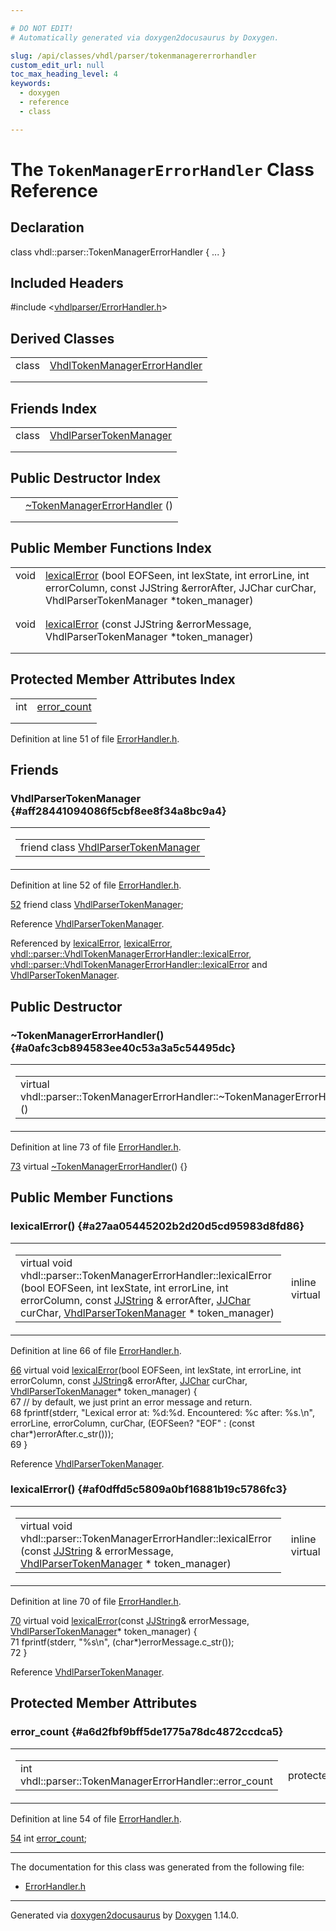 ```yaml
---

# DO NOT EDIT!
# Automatically generated via doxygen2docusaurus by Doxygen.

slug: /api/classes/vhdl/parser/tokenmanagererrorhandler
custom_edit_url: null
toc_max_heading_level: 4
keywords:
  - doxygen
  - reference
  - class

---
```


<div class="doxyPage">

# The `TokenManagerErrorHandler` Class Reference



## Declaration

<div class="doxyDeclaration">
class vhdl::parser::TokenManagerErrorHandler { ... }
</div>

## Included Headers

<div class="doxyIncludesList">#include &lt;<a href="/web-doxygen/docs/api/files/vhdlparser/errorhandler-h">vhdlparser/ErrorHandler.h</a>&gt;
</div>

## Derived Classes

<table class="doxyMembersIndex">

<tr class="doxyMemberIndexItem">
<td class="doxyMemberIndexItemType" align="left" valign="top">class</td>
<td class="doxyMemberIndexItemName" align="left" valign="top"><a href="/web-doxygen/docs/api/classes/vhdl/parser/vhdltokenmanagererrorhandler">VhdlTokenManagerErrorHandler</a></td>
</tr>
<tr class="doxyMemberIndexDescription">
<td class="doxyMemberIndexDescriptionLeft"></td>
<td class="doxyMemberIndexDescriptionRight">
</td>
</tr>
<tr class="doxyMemberIndexSeparator">
<td class="doxyMemberIndexSeparator" colspan="2"></td>
</tr>

</table>

## Friends Index

<table class="doxyMembersIndex">

<tr class="doxyMemberIndexItem">
<td class="doxyMemberIndexItemType" align="left" valign="top">class</td>
<td class="doxyMemberIndexItemName" align="left" valign="top"><a href="#aff28441094086f5cbf8ee8f34a8bc9a4">VhdlParserTokenManager</a></td>
</tr>
<tr class="doxyMemberIndexDescription">
<td class="doxyMemberIndexDescriptionLeft"></td>
<td class="doxyMemberIndexDescriptionRight">
</td>
</tr>
<tr class="doxyMemberIndexSeparator">
<td class="doxyMemberIndexSeparator" colspan="2"></td>
</tr>

</table>

## Public Destructor Index

<table class="doxyMembersIndex">

<tr class="doxyMemberIndexItem">
<td class="doxyMemberIndexItemType" align="left" valign="top"></td>
<td class="doxyMemberIndexItemName" align="left" valign="top"><a href="#a0afc3cb894583ee40c53a3a5c54495dc">~TokenManagerErrorHandler</a> ()</td>
</tr>
<tr class="doxyMemberIndexDescription">
<td class="doxyMemberIndexDescriptionLeft"></td>
<td class="doxyMemberIndexDescriptionRight">
</td>
</tr>
<tr class="doxyMemberIndexSeparator">
<td class="doxyMemberIndexSeparator" colspan="2"></td>
</tr>

</table>

## Public Member Functions Index

<table class="doxyMembersIndex">

<tr class="doxyMemberIndexItem">
<td class="doxyMemberIndexItemType" align="left" valign="top">void</td>
<td class="doxyMemberIndexItemName" align="left" valign="top"><a href="#a27aa05445202b2d20d5cd95983d8fd86">lexicalError</a> (bool EOFSeen, int lexState, int errorLine, int errorColumn, const JJString &amp;errorAfter, JJChar curChar, VhdlParserTokenManager *token_manager)</td>
</tr>
<tr class="doxyMemberIndexDescription">
<td class="doxyMemberIndexDescriptionLeft"></td>
<td class="doxyMemberIndexDescriptionRight">
</td>
</tr>
<tr class="doxyMemberIndexSeparator">
<td class="doxyMemberIndexSeparator" colspan="2"></td>
</tr>

<tr class="doxyMemberIndexItem">
<td class="doxyMemberIndexItemType" align="left" valign="top">void</td>
<td class="doxyMemberIndexItemName" align="left" valign="top"><a href="#af0dffd5c5809a0bf16881b19c5786fc3">lexicalError</a> (const JJString &amp;errorMessage, VhdlParserTokenManager *token_manager)</td>
</tr>
<tr class="doxyMemberIndexDescription">
<td class="doxyMemberIndexDescriptionLeft"></td>
<td class="doxyMemberIndexDescriptionRight">
</td>
</tr>
<tr class="doxyMemberIndexSeparator">
<td class="doxyMemberIndexSeparator" colspan="2"></td>
</tr>

</table>

## Protected Member Attributes Index

<table class="doxyMembersIndex">

<tr class="doxyMemberIndexItem">
<td class="doxyMemberIndexItemType" align="left" valign="top">int</td>
<td class="doxyMemberIndexItemName" align="left" valign="top"><a href="#a6d2fbf9bff5de1775a78dc4872ccdca5">error_count</a></td>
</tr>
<tr class="doxyMemberIndexDescription">
<td class="doxyMemberIndexDescriptionLeft"></td>
<td class="doxyMemberIndexDescriptionRight">
</td>
</tr>
<tr class="doxyMemberIndexSeparator">
<td class="doxyMemberIndexSeparator" colspan="2"></td>
</tr>

</table>


<p>Definition at line 51 of file <a href="/web-doxygen/docs/api/files/vhdlparser/errorhandler-h">ErrorHandler.h</a>.</p>


<div class="doxySectionDef">

## Friends

### VhdlParserTokenManager {#aff28441094086f5cbf8ee8f34a8bc9a4}

<div class="doxyMemberItem">
<div class="doxyMemberProto">
<table class="doxyMemberLabels">
<tr class="doxyMemberLabels">
<td class="doxyMemberLabelsLeft">
<table class="doxyMemberName">
<tr>
<td class="doxyMemberName">friend class <a href="/web-doxygen/docs/api/classes/vhdl/parser/vhdlparsertokenmanager">VhdlParserTokenManager</a></td>
</tr>
</table>
</td>
</tr>
</table>
</div>
<div class="doxyMemberDoc">


<p>Definition at line 52 of file <a href="/web-doxygen/docs/api/files/vhdlparser/errorhandler-h">ErrorHandler.h</a>.</p>


<div class="doxyProgramListing">

<div class="doxyCodeLine"><span class="doxyLineNumber"><a href="#aff28441094086f5cbf8ee8f34a8bc9a4">52</a></span><span class="doxyLineContent"><span class="doxyHighlight">    </span><span class="doxyHighlightKeyword">friend</span><span class="doxyHighlight"> </span><span class="doxyHighlightKeyword">class </span><span class="doxyHighlight"><a href="#aff28441094086f5cbf8ee8f34a8bc9a4">VhdlParserTokenManager</a>;</span></span></div>

</div>


<p>Reference <a href="#aff28441094086f5cbf8ee8f34a8bc9a4">VhdlParserTokenManager</a>.</p>


<p>Referenced by <a href="#a27aa05445202b2d20d5cd95983d8fd86">lexicalError</a>, <a href="#af0dffd5c5809a0bf16881b19c5786fc3">lexicalError</a>, <a href="/web-doxygen/docs/api/classes/vhdl/parser/vhdltokenmanagererrorhandler/#ae746ea76c9ae4d27e1c9200c74caa960">vhdl::parser::VhdlTokenManagerErrorHandler::lexicalError</a>, <a href="/web-doxygen/docs/api/classes/vhdl/parser/vhdltokenmanagererrorhandler/#a6c533dc72c65480b225f1515216317de">vhdl::parser::VhdlTokenManagerErrorHandler::lexicalError</a> and <a href="#aff28441094086f5cbf8ee8f34a8bc9a4">VhdlParserTokenManager</a>.</p>

</div>
</div>

</div>

<div class="doxySectionDef">

## Public Destructor

### \~TokenManagerErrorHandler() {#a0afc3cb894583ee40c53a3a5c54495dc}

<div class="doxyMemberItem">
<div class="doxyMemberProto">
<table class="doxyMemberLabels">
<tr class="doxyMemberLabels">
<td class="doxyMemberLabelsLeft">
<table class="doxyMemberName">
<tr>
<td class="doxyMemberName">virtual vhdl::parser::TokenManagerErrorHandler::~TokenManagerErrorHandler ()</td>
</tr>
</table>
</td>
<td class="doxyMemberLabelsRight">
<span class="doxyMemberLabels">
<span class="doxyMemberLabel inline">inline</span>
<span class="doxyMemberLabel virtual">virtual</span>
</span>
</td>
</tr>
</table>
</div>
<div class="doxyMemberDoc">



<p>Definition at line 73 of file <a href="/web-doxygen/docs/api/files/vhdlparser/errorhandler-h">ErrorHandler.h</a>.</p>


<div class="doxyProgramListing">

<div class="doxyCodeLine"><span class="doxyLineNumber"><a href="#a0afc3cb894583ee40c53a3a5c54495dc">73</a></span><span class="doxyLineContent"><span class="doxyHighlight">      </span><span class="doxyHighlightKeyword">virtual</span><span class="doxyHighlight"> <a href="#a0afc3cb894583ee40c53a3a5c54495dc">~TokenManagerErrorHandler</a>() {}</span></span></div>

</div>

</div>
</div>

</div>

<div class="doxySectionDef">

## Public Member Functions

### lexicalError() {#a27aa05445202b2d20d5cd95983d8fd86}

<div class="doxyMemberItem">
<div class="doxyMemberProto">
<table class="doxyMemberLabels">
<tr class="doxyMemberLabels">
<td class="doxyMemberLabelsLeft">
<table class="doxyMemberName">
<tr>
<td class="doxyMemberName">virtual void vhdl::parser::TokenManagerErrorHandler::lexicalError (bool EOFSeen, int lexState, int errorLine, int errorColumn, const <a href="/web-doxygen/docs/api/files/vhdlparser/javacc-h/#a53453cc4dabae8211762d8e348cf7a00">JJString</a> &amp; errorAfter, <a href="/web-doxygen/docs/api/files/vhdlparser/javacc-h/#ac92fa8b4f5fb2ad4efec4f05be1c911b">JJChar</a> curChar, <a href="/web-doxygen/docs/api/classes/vhdl/parser/vhdlparsertokenmanager">VhdlParserTokenManager</a> * token_manager)</td>
</tr>
</table>
</td>
<td class="doxyMemberLabelsRight">
<span class="doxyMemberLabels">
<span class="doxyMemberLabel inline">inline</span>
<span class="doxyMemberLabel virtual">virtual</span>
</span>
</td>
</tr>
</table>
</div>
<div class="doxyMemberDoc">



<p>Definition at line 66 of file <a href="/web-doxygen/docs/api/files/vhdlparser/errorhandler-h">ErrorHandler.h</a>.</p>


<div class="doxyProgramListing">

<div class="doxyCodeLine"><span class="doxyLineNumber"><a href="#a27aa05445202b2d20d5cd95983d8fd86">66</a></span><span class="doxyLineContent"><span class="doxyHighlight">       </span><span class="doxyHighlightKeyword">virtual</span><span class="doxyHighlight"> </span><span class="doxyHighlightKeywordType">void</span><span class="doxyHighlight"> <a href="#a27aa05445202b2d20d5cd95983d8fd86">lexicalError</a>(</span><span class="doxyHighlightKeywordType">bool</span><span class="doxyHighlight"> EOFSeen, </span><span class="doxyHighlightKeywordType">int</span><span class="doxyHighlight"> lexState, </span><span class="doxyHighlightKeywordType">int</span><span class="doxyHighlight"> errorLine, </span><span class="doxyHighlightKeywordType">int</span><span class="doxyHighlight"> errorColumn, </span><span class="doxyHighlightKeyword">const</span><span class="doxyHighlight"> <a href="/web-doxygen/docs/api/files/vhdlparser/javacc-h/#a53453cc4dabae8211762d8e348cf7a00">JJString</a>&amp; errorAfter, <a href="/web-doxygen/docs/api/files/vhdlparser/javacc-h/#ac92fa8b4f5fb2ad4efec4f05be1c911b">JJChar</a> curChar, <a href="#aff28441094086f5cbf8ee8f34a8bc9a4">VhdlParserTokenManager</a>* token_manager) {</span></span></div>
<div class="doxyCodeLine"><span class="doxyLineNumber">67</span><span class="doxyLineContent"><span class="doxyHighlight">        </span><span class="doxyHighlightComment">// by default, we just print an error message and return.</span></span></div>
<div class="doxyCodeLine"><span class="doxyLineNumber">68</span><span class="doxyLineContent"><span class="doxyHighlight">        fprintf(stderr, </span><span class="doxyHighlightStringLiteral">"Lexical error at: %d:%d. Encountered: %c after: %s.\n"</span><span class="doxyHighlight">, errorLine, errorColumn, curChar, (EOFSeen? </span><span class="doxyHighlightStringLiteral">"EOF"</span><span class="doxyHighlight"> : (</span><span class="doxyHighlightKeyword">const</span><span class="doxyHighlight"> </span><span class="doxyHighlightKeywordType">char</span><span class="doxyHighlight">*)errorAfter.c_str()));</span></span></div>
<div class="doxyCodeLine"><span class="doxyLineNumber">69</span><span class="doxyLineContent"><span class="doxyHighlight">      }</span></span></div>

</div>


<p>Reference <a href="#aff28441094086f5cbf8ee8f34a8bc9a4">VhdlParserTokenManager</a>.</p>

</div>
</div>

### lexicalError() {#af0dffd5c5809a0bf16881b19c5786fc3}

<div class="doxyMemberItem">
<div class="doxyMemberProto">
<table class="doxyMemberLabels">
<tr class="doxyMemberLabels">
<td class="doxyMemberLabelsLeft">
<table class="doxyMemberName">
<tr>
<td class="doxyMemberName">virtual void vhdl::parser::TokenManagerErrorHandler::lexicalError (const <a href="/web-doxygen/docs/api/files/vhdlparser/javacc-h/#a53453cc4dabae8211762d8e348cf7a00">JJString</a> &amp; errorMessage, <a href="/web-doxygen/docs/api/classes/vhdl/parser/vhdlparsertokenmanager">VhdlParserTokenManager</a> * token_manager)</td>
</tr>
</table>
</td>
<td class="doxyMemberLabelsRight">
<span class="doxyMemberLabels">
<span class="doxyMemberLabel inline">inline</span>
<span class="doxyMemberLabel virtual">virtual</span>
</span>
</td>
</tr>
</table>
</div>
<div class="doxyMemberDoc">



<p>Definition at line 70 of file <a href="/web-doxygen/docs/api/files/vhdlparser/errorhandler-h">ErrorHandler.h</a>.</p>


<div class="doxyProgramListing">

<div class="doxyCodeLine"><span class="doxyLineNumber"><a href="#af0dffd5c5809a0bf16881b19c5786fc3">70</a></span><span class="doxyLineContent"><span class="doxyHighlight">       </span><span class="doxyHighlightKeyword">virtual</span><span class="doxyHighlight"> </span><span class="doxyHighlightKeywordType">void</span><span class="doxyHighlight"> <a href="#af0dffd5c5809a0bf16881b19c5786fc3">lexicalError</a>(</span><span class="doxyHighlightKeyword">const</span><span class="doxyHighlight"> <a href="/web-doxygen/docs/api/files/vhdlparser/javacc-h/#a53453cc4dabae8211762d8e348cf7a00">JJString</a>&amp; errorMessage, <a href="#aff28441094086f5cbf8ee8f34a8bc9a4">VhdlParserTokenManager</a>* token_manager) {</span></span></div>
<div class="doxyCodeLine"><span class="doxyLineNumber">71</span><span class="doxyLineContent"><span class="doxyHighlight">        fprintf(stderr, </span><span class="doxyHighlightStringLiteral">"%s\n"</span><span class="doxyHighlight">, (</span><span class="doxyHighlightKeywordType">char</span><span class="doxyHighlight">*)errorMessage.c_str());</span></span></div>
<div class="doxyCodeLine"><span class="doxyLineNumber">72</span><span class="doxyLineContent"><span class="doxyHighlight">      }</span></span></div>

</div>


<p>Reference <a href="#aff28441094086f5cbf8ee8f34a8bc9a4">VhdlParserTokenManager</a>.</p>

</div>
</div>

</div>

<div class="doxySectionDef">

## Protected Member Attributes

### error\_count {#a6d2fbf9bff5de1775a78dc4872ccdca5}

<div class="doxyMemberItem">
<div class="doxyMemberProto">
<table class="doxyMemberLabels">
<tr class="doxyMemberLabels">
<td class="doxyMemberLabelsLeft">
<table class="doxyMemberName">
<tr>
<td class="doxyMemberName">int vhdl::parser::TokenManagerErrorHandler::error_count</td>
</tr>
</table>
</td>
<td class="doxyMemberLabelsRight">
<span class="doxyMemberLabels">
<span class="doxyMemberLabel protected">protected</span>
</span>
</td>
</tr>
</table>
</div>
<div class="doxyMemberDoc">



<p>Definition at line 54 of file <a href="/web-doxygen/docs/api/files/vhdlparser/errorhandler-h">ErrorHandler.h</a>.</p>


<div class="doxyProgramListing">

<div class="doxyCodeLine"><span class="doxyLineNumber"><a href="#a6d2fbf9bff5de1775a78dc4872ccdca5">54</a></span><span class="doxyLineContent"><span class="doxyHighlight">      </span><span class="doxyHighlightKeywordType">int</span><span class="doxyHighlight"> <a href="#a6d2fbf9bff5de1775a78dc4872ccdca5">error_count</a>;</span></span></div>

</div>

</div>
</div>

</div>

<hr/>

The documentation for this class was generated from the following file:

<ul>
<li><a href="/web-doxygen/docs/api/files/vhdlparser/errorhandler-h">ErrorHandler.h</a></li>
</ul>

<hr/>

<p class="doxyGeneratedBy">Generated via <a href="https://github.com/xpack/doxygen2docusaurus">doxygen2docusaurus</a> by <a href="https://www.doxygen.nl">Doxygen</a> 1.14.0.</p>

</div>
